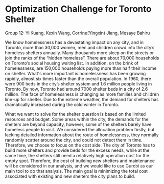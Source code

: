 # Optimization Challenge for Toronto Shelter

Group 12: Yi Kuang, Kexin Wang, Corrine(Yingxin) Jiang, Mesaye Bahiru

We know homelessness has a devastating impact on any city, and in Toronto, more than 30,000 women, men and children crowd into the city’s homeless shelters annually. Many thousands more sleep on the streets or join the ranks of the “hidden homeless”. There are about 70,000 households on Toronto’s social housing waiting list. In addition, on the brink of homelessness, are 150,000 households paying more than half their income on shelter. What's more important is homelessness has been growing rapidly, almost six times faster than the overall population. In 1960, there were 900 beds in the city’s shelter system and 1.6 million people living in Toronto. By now, Toronto had around 7000 shelter beds in a city of 2.6 million. The face of homelessness is changing as more families and children line-up for shelter. Due to the extreme weather, the demand for shelters has dramatically increased during the cold winter in Toronto.

What we want to solve for the shelter question is based on the limited resources and budget. Some areas within the city, the demands for the shelters are beyond capacity, however, some of the shelters barely have homeless people to visit. We considered the allocation problem firstly, but lacking detailed information about the route of homelessness, they normally randomly scatter around the city, and could not detect them in time. Therefore, we choose to focus on the cost side. The city of Toronto has to build more shelters and provide beds for the excess needs, while at the same time, the shelters still need a relatively high operation cost for the empty spot. Therefore, the cost of building new shelters and maintenance will be considered in our analysis, and we would like to use Gurobi as our main tool to do that analysis. The main goal is minimizing the total cost associated with existing and new shelters the city plans to build.
